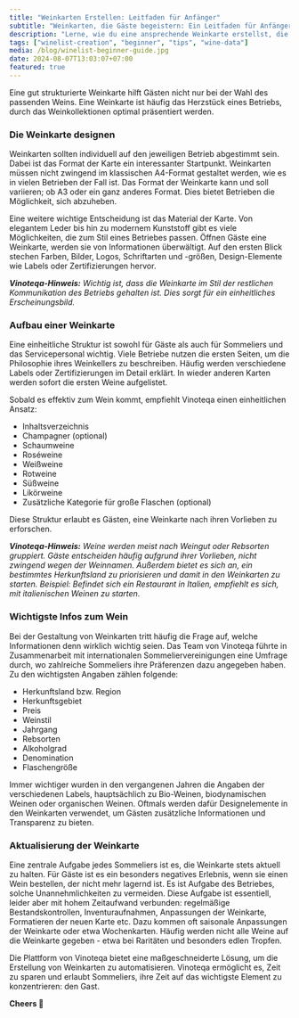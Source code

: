 ```yaml
---
title: "Weinkarten Erstellen: Leitfaden für Anfänger"
subtitle: "Weinkarten, die Gäste begeistern: Ein Leitfaden für Anfänger"
description: "Lerne, wie du eine ansprechende Weinkarte erstellst, die Gäste begeistert. Tipps zu Design, Struktur und wichtigen Weininfos für Restaurants und Sommeliers."
tags: ["winelist-creation", "beginner", "tips", "wine-data"]
media: /blog/winelist-beginner-guide.jpg
date: 2024-08-07T13:03:07+07:00
featured: true
---
```


Eine gut strukturierte Weinkarte hilft Gästen nicht nur bei der Wahl des passenden Weins. Eine Weinkarte ist häufig das Herzstück eines Betriebs, durch das Weinkollektionen optimal präsentiert werden.


### Die Weinkarte designen

Weinkarten sollten individuell auf den jeweiligen Betrieb abgestimmt sein. Dabei ist das Format der Karte ein interessanter Startpunkt. Weinkarten müssen nicht zwingend im klassischen A4-Format gestaltet werden, wie es in vielen Betrieben der Fall ist. Das Format der Weinkarte kann und soll variieren; ob A3 oder ein ganz anderes Format. Dies bietet Betrieben die Möglichkeit, sich abzuheben. 

Eine weitere wichtige Entscheidung ist das Material der Karte. Von elegantem Leder bis hin zu modernem Kunststoff gibt es viele Möglichkeiten, die zum Stil eines Betriebes passen. 
Öffnen Gäste eine Weinkarte, werden sie von Informationen überwältigt. Auf den ersten Blick stechen Farben, Bilder, Logos, Schriftarten und -größen, Design-Elemente wie Labels oder Zertifizierungen hervor. 

_**Vinoteqa-Hinweis:** Wichtig ist, dass die Weinkarte im Stil der restlichen Kommunikation des Betriebs gehalten ist. Dies sorgt für ein einheitliches Erscheinungsbild._


### Aufbau einer Weinkarte
Eine einheitliche Struktur ist sowohl für Gäste als auch für Sommeliers und das Servicepersonal wichtig. 
Viele Betriebe nutzen die ersten Seiten, um die Philosophie ihres Weinkellers zu beschreiben. Häufig werden verschiedene Labels oder Zertifizierungen im Detail erklärt. In wieder anderen Karten werden sofort die ersten Weine aufgelistet. 

Sobald es effektiv zum Wein kommt, empfiehlt Vinoteqa einen einheitlichen Ansatz:

- Inhaltsverzeichnis
- Champagner (optional)
- Schaumweine
- Roséweine
- Weißweine
- Rotweine
- Süßweine
- Likörweine
- Zusätzliche Kategorie für große Flaschen (optional)

Diese Struktur erlaubt es Gästen, eine Weinkarte nach ihren Vorlieben zu erforschen. 

_**Vinoteqa-Hinweis:** Weine werden meist nach Weingut oder Rebsorten gruppiert. Gäste entscheiden häufig aufgrund ihrer Vorlieben, nicht zwingend wegen der Weinnamen. Außerdem bietet es sich an, ein bestimmtes Herkunftsland zu priorisieren und damit in den Weinkarten zu starten. Beispiel: Befindet sich ein Restaurant in Italien, empfiehlt es sich, mit italienischen Weinen zu starten._


### Wichtigste Infos zum Wein

Bei der Gestaltung von Weinkarten tritt häufig die Frage auf, welche Informationen denn wirklich wichtig seien. Das Team von Vinoteqa führte in Zusammenarbeit mit internationalen Sommeliervereinigungen eine Umfrage durch, wo zahlreiche Sommeliers ihre Präferenzen dazu angegeben haben. Zu den wichtigsten Angaben zählen folgende:

- Herkunftsland bzw. Region
- Herkunftsgebiet
- Preis
- Weinstil
- Jahrgang
- Rebsorten
- Alkoholgrad
- Denomination
- Flaschengröße

Immer wichtiger wurden in den vergangenen Jahren die Angaben der verschiedenen Labels, hauptsächlich zu Bio-Weinen, biodynamischen Weinen oder organischen Weinen. Oftmals werden dafür Designelemente in den Weinkarten verwendet, um Gästen zusätzliche Informationen und Transparenz zu bieten.


### Aktualisierung der Weinkarte

Eine zentrale Aufgabe jedes Sommeliers ist es, die Weinkarte stets aktuell zu halten. Für Gäste ist es ein besonders negatives Erlebnis, wenn sie einen Wein bestellen, der nicht mehr lagernd ist. Es ist Aufgabe des Betriebes, solche Unannehmlichkeiten zu vermeiden. Diese Aufgabe ist essentiell, leider aber mit hohem Zeitaufwand verbunden: regelmäßige Bestandskontrollen, Inventuraufnahmen, Anpassungen der Weinkarte, Formatieren der neuen Karte etc. Dazu kommen oft saisonale Anpassungen der Weinkarte oder etwa Wochenkarten. Häufig werden nicht alle Weine auf die Weinkarte gegeben - etwa bei Raritäten und besonders edlen Tropfen.

Die Plattform von Vinoteqa bietet eine maßgeschneiderte Lösung, um die Erstellung von Weinkarten zu automatisieren. Vinoteqa ermöglicht es, Zeit zu sparen und erlaubt Sommeliers, ihre Zeit auf das wichtigste Element zu konzentrieren: den Gast.

**Cheers 🍷**